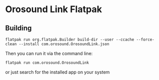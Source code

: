 # Orosound Link Flatpak

## Building

```
flatpak run org.flatpak.Builder build-dir --user --ccache --force-clean --install com.orosound.OrosoundLink.json
```

Then you can run it via the command line:

```
flatpak run com.orosound.OrosoundLink
```

or just search for the installed app on your system
